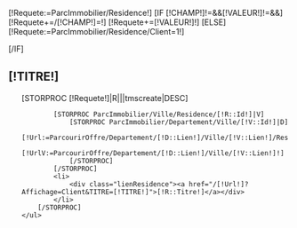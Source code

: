 [!Requete:=ParcImmobilier/Residence!]
[IF [!CHAMP!]!=&&[!VALEUR!]!=&&]
	[!Requete+=/[!CHAMP!]=!]
	[!Requete+=[!VALEUR!]!]
[ELSE]
	[!Requete:=ParcImmobilier/Residence/Client=1!]
	
[/IF]
<div class="[!NOMDIV!]" >
	<h2>[!TITRE!]</h2>
	<ul class="Navigation" >
		[STORPROC [!Requete!]|R|||tmscreate|DESC]
			
			[STORPROC ParcImmobilier/Ville/Residence/[!R::Id!]|V]
				[STORPROC ParcImmobilier/Departement/Ville/[!V::Id!]|D]
					[!Url:=ParcourirOffre/Departement/[!D::Lien!]/Ville/[!V::Lien!]/Residence/[!R::Lien!]!]
					[!UrlV:=ParcourirOffre/Departement/[!D::Lien!]/Ville/[!V::Lien!]!]
				[/STORPROC]
			[/STORPROC]
			<li>
				<div class="lienResidence"><a href="/[!Url!]?Affichage=Client&TITRE=[!TITRE!]">[!R::Titre!]</a></div>
			</li>
		[/STORPROC]
	</ul>

</div>




	

